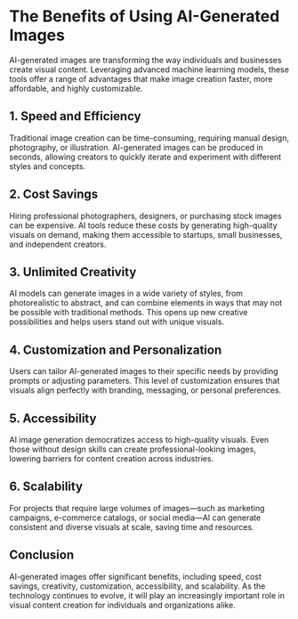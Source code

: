 # The Benefits of Using AI-Generated Images

AI-generated images are transforming the way individuals and businesses create visual content. Leveraging advanced machine learning models, these tools offer a range of advantages that make image creation faster, more affordable, and highly customizable.

## 1. Speed and Efficiency

Traditional image creation can be time-consuming, requiring manual design, photography, or illustration. AI-generated images can be produced in seconds, allowing creators to quickly iterate and experiment with different styles and concepts.

## 2. Cost Savings

Hiring professional photographers, designers, or purchasing stock images can be expensive. AI tools reduce these costs by generating high-quality visuals on demand, making them accessible to startups, small businesses, and independent creators.

## 3. Unlimited Creativity

AI models can generate images in a wide variety of styles, from photorealistic to abstract, and can combine elements in ways that may not be possible with traditional methods. This opens up new creative possibilities and helps users stand out with unique visuals.

## 4. Customization and Personalization

Users can tailor AI-generated images to their specific needs by providing prompts or adjusting parameters. This level of customization ensures that visuals align perfectly with branding, messaging, or personal preferences.

## 5. Accessibility

AI image generation democratizes access to high-quality visuals. Even those without design skills can create professional-looking images, lowering barriers for content creation across industries.

## 6. Scalability

For projects that require large volumes of images—such as marketing campaigns, e-commerce catalogs, or social media—AI can generate consistent and diverse visuals at scale, saving time and resources.

## Conclusion

AI-generated images offer significant benefits, including speed, cost savings, creativity, customization, accessibility, and scalability. As the technology continues to evolve, it will play an increasingly important role in visual content creation for individuals and organizations alike.

